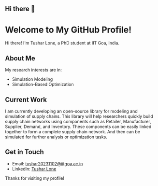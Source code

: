 ## Hi there 👋

<!--
**tushariitg/tushariitg** is a ✨ _special_ ✨ repository because its `README.md` (this file) appears on your GitHub profile.

Here are some ideas to get you started:

- 🔭 I’m currently working on an open-source library for modeling and simulation of supply chains.
- 🌱 I’m currently learning Graph Neural Networks and their applications for regression.
- 👯 I’m looking to collaborate on my open-source library.
- 📫 How to reach me: tushar20231102@iitgoa.ac.in, tusharlone28@gmail.com
-->

# Welcome to My GitHub Profile!

Hi there! I'm Tushar Lone, a PhD student at IIT Goa, India.

## About Me
My research interests are in:
- Simulation Modeling
- Simulation-Based Optimization

## Current Work
I am currently developing an open-source library for modeling and simulation of supply chains. This library will help researchers quickly build supply chain networks using components such as Retailer, Manufacturer, Supplier, Demand, and Inventory. These components can be easily linked together to form a complete supply chain network. And then can be simulated for further analysis or optimization tasks.

## Get in Touch
- Email: [tushar20231102@iitgoa.ac.in](mailto:tushar20231102@iitgoa.ac.in)
- LinkedIn: [Tushar Lone](https://in.linkedin.com/in/tushar-lone-40097477)

Thanks for visiting my profile!
